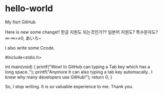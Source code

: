 # hello-world
My fisrt GitHub

Here is new some change!!
한글 지원도 되는것인가??
일본어 지원도? 특수문자도?
∞-∞=≠0, あいろ~

I also write some Ccode.

#include<stdio.h>

int main(void)
{
	printf("Wow! In GitHub can typing a Tab key which has a long space..");
	printf("Anymore It can also typing a tab key automacally.. I knew why many developers use GitHub!");
	return 0;
}

So, I stop writing. It is so valuable experience to me. Thank you.
